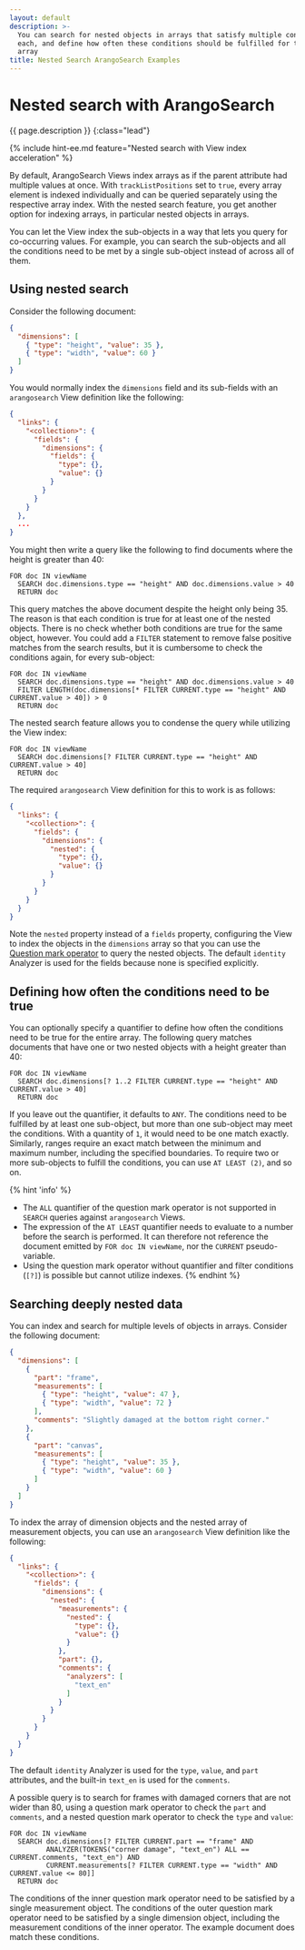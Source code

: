 ```yaml
---
layout: default
description: >-
  You can search for nested objects in arrays that satisfy multiple conditions
  each, and define how often these conditions should be fulfilled for the entire
  array
title: Nested Search ArangoSearch Examples
---
```

# Nested search with ArangoSearch

{{ page.description }}
{:class="lead"}

{% include hint-ee.md feature="Nested search with View index acceleration" %}

By default, ArangoSearch Views index arrays as if the parent attribute had
multiple values at once. With `trackListPositions` set to `true`, every array
element is indexed individually and can be queried separately using the
respective array index. With the nested search feature, you get another
option for indexing arrays, in particular nested objects in arrays.

You can let the View index the sub-objects in a way that lets you query for
co-occurring values. For example, you can search the sub-objects and all the
conditions need to be met by a single sub-object instead of across all of them.

## Using nested search

Consider the following document:

```json
{
  "dimensions": [
    { "type": "height", "value": 35 },
    { "type": "width", "value": 60 }
  ]
}
```

You would normally index the `dimensions` field and its sub-fields with an
`arangosearch` View definition like the following:

```json
{
  "links": {
    "<collection>": {
      "fields": {
        "dimensions": {
          "fields": {
            "type": {},
            "value": {}
          }
        }
      }
    }
  },
  ...
}
```

You might then write a query like the following to find documents where the
height is greater than 40:

```aql
FOR doc IN viewName
  SEARCH doc.dimensions.type == "height" AND doc.dimensions.value > 40
  RETURN doc
```

This query matches the above document despite the height only being 35. The reason is
that each condition is true for at least one of the nested objects. There is no
check whether both conditions are true for the same object, however. You could
add a `FILTER` statement to remove false positive matches from the search
results, but it is cumbersome to check the conditions again, for every sub-object:

```aql
FOR doc IN viewName
  SEARCH doc.dimensions.type == "height" AND doc.dimensions.value > 40
  FILTER LENGTH(doc.dimensions[* FILTER CURRENT.type == "height" AND CURRENT.value > 40]) > 0
  RETURN doc
```

The nested search feature allows you to condense the query while utilizing the
View index:

```aql
FOR doc IN viewName
  SEARCH doc.dimensions[? FILTER CURRENT.type == "height" AND CURRENT.value > 40]
  RETURN doc
```

The required `arangosearch` View definition for this to work is as follows:

```json
{
  "links": {
    "<collection>": {
      "fields": {
        "dimensions": {
          "nested": {
            "type": {},
            "value": {}
          }
        }
      }
    }
  }
}
```

Note the `nested` property instead of a `fields` property, configuring the View
to index the objects in the `dimensions` array so that you can use the
[Question mark operator](aql/advanced-array-operators.html#question-mark-operator)
to query the nested objects. The default `identity` Analyzer is used for the
fields because none is specified explicitly.

## Defining how often the conditions need to be true

You can optionally specify a quantifier to define how often the conditions need
to be true for the entire array. The following query matches documents that have
one or two nested objects with a height greater than 40:

```aql
FOR doc IN viewName
  SEARCH doc.dimensions[? 1..2 FILTER CURRENT.type == "height" AND CURRENT.value > 40]
  RETURN doc
```

If you leave out the quantifier, it defaults to `ANY`. The conditions need to be
fulfilled by at least one sub-object, but more than one sub-object may meet the
conditions. With a quantity of `1`, it would need to be one match exactly.
Similarly, ranges require an exact match between the minimum and maximum number,
including the specified boundaries. To require two or more sub-objects to
fulfill the conditions, you can use `AT LEAST (2)`, and so on.

{% hint 'info' %}
- The `ALL` quantifier of the question mark operator is not supported in
  `SEARCH` queries against `arangosearch` Views.
- The expression of the `AT LEAST` quantifier needs to evaluate to a number
  before the search is performed. It can therefore not reference the document
  emitted by `FOR doc IN viewName`, nor the `CURRENT` pseudo-variable.
- Using the question mark operator without quantifier and filter conditions
  (`[?]`) is possible but cannot utilize indexes.
{% endhint %}

## Searching deeply nested data

You can index and search for multiple levels of objects in arrays.
Consider the following document:

```json
{
  "dimensions": [
    {
      "part": "frame",
      "measurements": [
        { "type": "height", "value": 47 },
        { "type": "width", "value": 72 }
      ],
      "comments": "Slightly damaged at the bottom right corner."
    },
    {
      "part": "canvas",
      "measurements": [
        { "type": "height", "value": 35 },
        { "type": "width", "value": 60 }
      ]
    }
  ]
}
```

To index the array of dimension objects and the nested array of measurement
objects, you can use an `arangosearch` View definition like the following:

```json
{
  "links": {
    "<collection>": {
      "fields": {
        "dimensions": {
          "nested": {
            "measurements": {
              "nested": {
                "type": {},
                "value": {}
              }
            },
            "part": {},
            "comments": {
              "analyzers": [
                "text_en"
              ]
            }
          }
        }
      }
    }
  }
}
```

The default `identity` Analyzer is used for the `type`, `value`, and `part`
attributes, and the built-in `text_en` is used for the `comments`.

A possible query is to search for frames with damaged corners that are not wider
than 80, using a question mark operator to check the `part` and `comments`, and
a nested question mark operator to check the `type` and `value`:

```aql
FOR doc IN viewName
  SEARCH doc.dimensions[? FILTER CURRENT.part == "frame" AND
         ANALYZER(TOKENS("corner damage", "text_en") ALL == CURRENT.comments, "text_en") AND
         CURRENT.measurements[? FILTER CURRENT.type == "width" AND CURRENT.value <= 80]]
  RETURN doc
```

The conditions of the inner question mark operator need to be satisfied by a
single measurement object. The conditions of the outer question mark operator
need to be satisfied by a single dimension object, including the measurement
conditions of the inner operator. The example document does match these
conditions.
